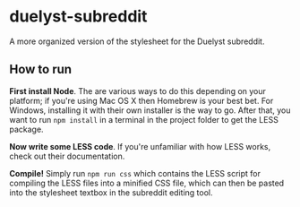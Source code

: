 # duelyst-subreddit

A more organized version of the stylesheet for the Duelyst subreddit.

## How to run

**First install Node**. The are various ways to do this depending on your platform; if you're using Mac OS X then Homebrew is your best bet. For Windows, installing it with their own installer is the way to go.
After that, you want to run `npm install` in a terminal in the project folder to get the LESS package.

**Now write some LESS code**. If you're unfamiliar with how LESS works, check out their documentation.

**Compile!** Simply run `npm run css` which contains the LESS script for compiling the LESS files into a minified CSS file, which can then be pasted into the stylesheet textbox in the subreddit editing tool.
